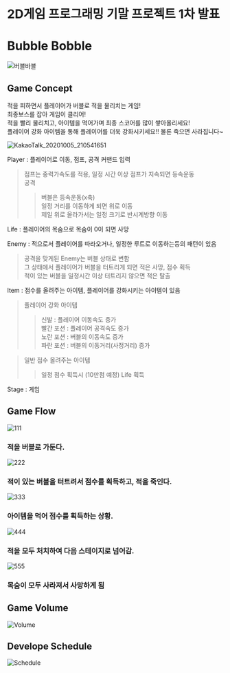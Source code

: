 2D게임 프로그래밍 기말 프로젝트 1차 발표
=============

# Bubble Bobble
![버블바블](https://user-images.githubusercontent.com/34498116/94247286-ddfffc00-ff57-11ea-8378-a34f907a2580.png)

## Game Concept

적을 피하면서 플레이어가 버블로 적을 물리치는 게임!  
최종보스를 잡아 게임이 클리어!   
적을 빨리 물리치고, 아이템을 먹어가며 최종 스코어를 많이 쌓아올리세요!   
플레이어 강화 아이템을 통해 플레이어를 더욱 강화시키세요!! 물론 죽으면 사라집니다~

![KakaoTalk_20201005_210541651](https://user-images.githubusercontent.com/34498116/95080699-731ea400-0753-11eb-862c-1431f229779d.jpg)

Player : 플레이어로 이동, 점프, 공격 커맨드 입력
> 점프는 중력가속도를 적용, 일정 시간 이상 점프가 지속되면 등속운동     
> 공격     
>> 버블은 등속운동(x축)       
>> 일정 거리를 이동하게 되면 위로 이동      
>> 제일 위로 올라가서는 일정 크기로 반시계방향 이동    

Life : 플레이어의 목숨으로 목숨이 0이 되면 사망         

Enemy : 적으로서 플레이어를 따라오거나, 일정한 루트로 이동하는등의 패턴이 있음  
> 공격을 맞게된 Enemy는 버블 상태로 변함    
> 그 상태에서 플레이어가 버블을 터트리게 되면 적은 사망, 점수 획득    
> 적이 있는 버블을 일정시간 이상 터트리지 않으면 적은 탈출    

Item : 점수를 올려주는 아이템, 플레이어를 강화시키는 아이템이 있음     
> 플레이어 강화 아이템     
>> 신발 : 플레이어 이동속도 증가        
>> 빨간 포션 : 플레이어 공격속도 증가       
>> 노란 포션 : 버블의 이동속도 증가     
>> 파란 포션 : 버블의 이동거리(사정거리) 증가    

> 일반 점수 올려주는 아이템    
>> 일정 점수 획득시 (10만점 예정) Life 획득      

Stage : 게임    

## Game Flow
![111](https://user-images.githubusercontent.com/34498116/95089343-01e4ee00-075f-11eb-899d-701e8725da22.jpg)
### 적을 버블로 가둔다.     

![222](https://user-images.githubusercontent.com/34498116/95089346-027d8480-075f-11eb-962e-3c7cb9974cf3.jpg)
### 적이 있는 버블을 터트려서 점수를 획득하고, 적을 죽인다.       

![333](https://user-images.githubusercontent.com/34498116/95089350-027d8480-075f-11eb-92f9-71739b840a6a.jpg)
### 아이템을 먹어 점수를 획득하는 상황.     

![444](https://user-images.githubusercontent.com/34498116/95089332-ff829400-075e-11eb-9eb1-b2d2f3d82d2c.jpg)
### 적을 모두 처치하여 다음 스테이지로 넘어감.      

![555](https://user-images.githubusercontent.com/34498116/95089340-014c5780-075f-11eb-86f1-32b907c84e91.jpg)
### 목숨이 모두 사라져서 사망하게 됨     


## Game Volume
![Volume](https://user-images.githubusercontent.com/34498116/95093414-b84ad200-0763-11eb-8b6a-7d585f2d6c3f.PNG)

## Develope Schedule
![Schedule](https://user-images.githubusercontent.com/34498116/95096984-e92d0600-0767-11eb-95e3-ba752f43d3c4.PNG)
